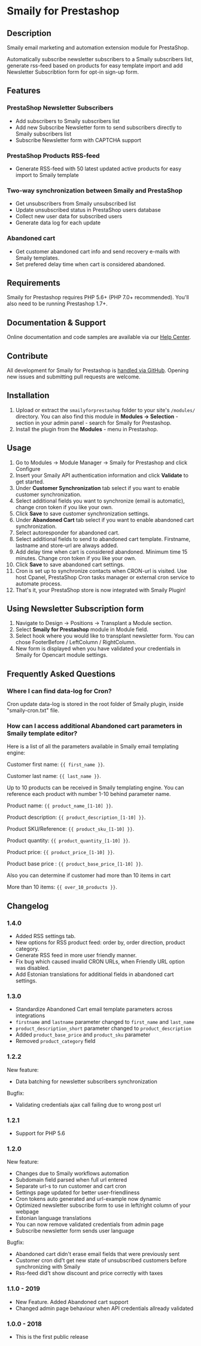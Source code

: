 # Smaily for Prestashop

## Description

Smaily email marketing and automation extension module for PrestaShop.

Automatically subscribe newsletter subscribers to a Smaily subscribers list, generate rss-feed based on products for easy template import and add Newsletter Subscribtion form for opt-in sign-up form.

## Features

### PrestaShop Newsletter Subscribers

- Add subscribers to Smaily subscribers list
- Add new Subscribe Newsletter form to send subscribers directly to Smaily subscribers list
- Subscribe Newsletter form with CAPTCHA support

### PrestaShop Products RSS-feed

- Generate RSS-feed with 50 latest updated active products for easy import to Smaily template

### Two-way synchronization between Smaily and PrestaShop

- Get unsubscribers from Smaily unsubscribed list
- Update unsubscribed status in PrestaShop users database
- Collect new user data for subscribed users
- Generate data log for each update

### Abandoned cart

- Get customer abandoned cart info and send recovery e-mails with Smaily templates.
- Set prefered delay time when cart is considered abandoned.

## Requirements

Smaily for Prestashop requires PHP 5.6+ (PHP 7.0+ recommended). You'll also need to be running Prestashop 1.7+.

## Documentation & Support

Online documentation and code samples are available via our [Help Center](http://help.smaily.com/en/support/home).

## Contribute

All development for Smaily for Prestashop is [handled via GitHub](https://github.com/sendsmaily/smaily-prestashop-module). Opening new issues and submitting pull requests are welcome.

## Installation

1. Upload or extract the `smailyforprestashop` folder to your site's `/modules/` directory. You can also find this module in **Modules -> Selection** - section in your admin panel - search for Smaily for Prestashop.
2. Install the plugin from the **Modules** - menu in Prestashop.

## Usage

1. Go to Modules -> Module Manager -> Smaily for Prestashop and click Configure
2. Insert your Smaily API authentication information and click **Validate** to get started.
3. Under **Customer Synchronization** tab select if you want to enable customer synchronization.
4. Select additional fields you want to synchronize (email is automatic), change cron token if you like your own.
5. Click **Save** to save customer synchronization settings.
6. Under **Abandoned Cart** tab select if you want to enable abandoned cart synchronization.
7. Select autoresponder for abandoned cart.
8. Select additional fields to send to abandoned cart template. Firstname, lastname and store-url are always added.
9. Add delay time when cart is considered abandoned. Minimum time 15 minutes. Change cron token if you like your own.
10. Click **Save** to save abandoned cart settings.
11. Cron is set up to synchronize contacts when CRON-url is visited. Use host Cpanel, PrestaShop Cron tasks manager or external cron service to automate process.
12. That's it, your PrestaShop store is now integrated with Smaily Plugin!

## Using Newsletter Subscription form

1. Navigate to Design -> Positions -> Transplant a Module section.
2. Select **Smaily for Prestashop** module in Module field.
3. Select hook where you would like to transplant newsletter form. You can chose FooterBefore / LeftColumn / RightColumn.
4. New form is displayed when you have validated your credentials in Smaily for Opencart module settings.

## Frequently Asked Questions

### Where I can find data-log for Cron?

Cron update data-log is stored in the root folder of Smaily plugin, inside "smaily-cron.txt" file.

### How can I access additional Abandoned cart parameters in Smaily template editor?

Here is a list of all the parameters available in Smaily email templating engine:

Customer first name: `{{ first_name }}`.

Customer last name: `{{ last_name }}`.

Up to 10 products can be received in Smaily templating engine. You can reference each product with number 1-10 behind parameter name.

Product name: `{{ product_name_[1-10] }}`.

Product description: `{{ product_description_[1-10] }}`.

Product SKU/Reference: `{{ product_sku_[1-10] }}`.

Product quantity: `{{ product_quantity_[1-10] }}`.

Product price: `{{ product_price_[1-10] }}`.

Product base price : `{{ product_base_price_[1-10] }}`.

Also you can determine if customer had more than 10 items in cart

More than 10 items: `{{ over_10_products }}`.

## Changelog

### 1.4.0

- Added RSS settings tab.
- New options for RSS product feed: order by, order direction, product category.
- Generate RSS feed in more user friendly manner.
- Fix bug which caused invalid CRON URLs, when Friendly URL option was disabled.
- Add Estonian translations for additional fields in abandoned cart settings.

### 1.3.0

- Standardize Abandoned Cart email template parameters across integrations
- `firstname` and `lastname` parameter changed to `first_name` and `last_name`
- `product_description_short` parameter changed to `product_description`
- Added `product_base_price` and `product_sku` parameter
- Removed `product_category` field

### 1.2.2

New feature:
- Data batching for newsletter subscribers synchronization

Bugfix:
- Validating credentials ajax call failing due to wrong post url

### 1.2.1

- Support for PHP 5.6

### 1.2.0

New feature:

- Changes due to Smaily workflows automation
- Subdomain field parsed when full url entered
- Separate url-s to run customer and cart cron
- Settings page updated for better user-friendliness
- Cron tokens auto generated and url-example now dynamic
- Optimized newsletter subscribe form to use in left/right column of your webpage
- Estonian language translations
- You can now remove validated credentials from admin page
- Subscribe newsletter form sends user language

Bugfix:

- Abandoned cart didn't erase email fields that were previously sent
- Customer cron did't get new state of unsubscribed customers before synchronizing with Smaily
- Rss-feed did't show discount and price correctly with taxes

### 1.1.0 - 2019

- New Feature. Added Abandoned cart support
- Changed admin page behaviour when API credentials allready validated

### 1.0.0 - 2018

- This is the first public release
